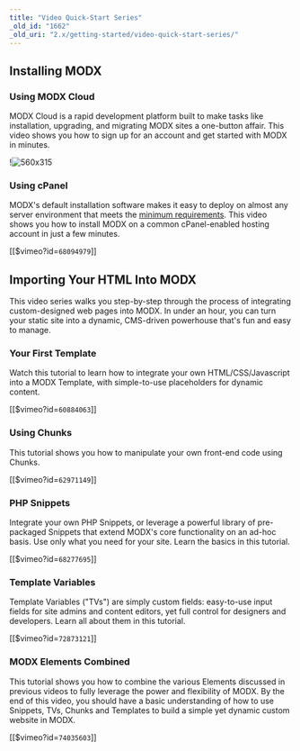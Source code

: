 ```yaml
---
title: "Video Quick-Start Series"
_old_id: "1662"
_old_uri: "2.x/getting-started/video-quick-start-series/"
---
```


## Installing MODX

### Using MODX Cloud

MODX Cloud is a rapid development platform built to make tasks like installation, upgrading, and migrating MODX sites a one-button affair. This video shows you how to sign up for an account and get started with MODX in minutes.

 !![560x315]( //player.vimeo.com/video/60298110)

 ### Using cPanel

MODX's default installation software makes it easy to deploy on almost any server environment that meets the <a href="">minimum requirements</a>. This video shows you how to install MODX on a common cPanel-enabled hosting account in just a few minutes.

 \[\[$vimeo?id=`68094979`\]\] 

 ## Importing Your HTML Into MODX

This video series walks you step-by-step through the process of integrating custom-designed web pages into MODX. In under an hour, you can turn your static site into a dynamic, CMS-driven powerhouse that's fun and easy to manage.

### Your First Template

Watch this tutorial to learn how to integrate your own HTML/CSS/Javascript into a MODX Template, with simple-to-use placeholders for dynamic content.

 \[\[$vimeo?id=`60884063`\]\] 
 
 ### Using Chunks

This tutorial shows you how to manipulate your own front-end code using Chunks.

 \[\[$vimeo?id=`62971149`\]\] 
 
 ### PHP Snippets

Integrate your own PHP Snippets, or leverage a powerful library of pre-packaged Snippets that extend MODX's core functionality on an ad-hoc basis. Use only what you need for your site. Learn the basics in this tutorial.

 \[\[$vimeo?id=`68277695`\]\] 
 
 ### Template Variables

Template Variables ("TVs") are simply custom fields: easy-to-use input fields for site admins and content editors, yet full control for designers and developers. Learn all about them in this tutorial.

 \[\[$vimeo?id=`72873121`\]\] 
 
 ### MODX Elements Combined

This tutorial shows you how to combine the various Elements discussed in previous videos to fully leverage the power and flexibility of MODX. By the end of this video, you should have a basic understanding of how to use Snippets, TVs, Chunks and Templates to build a simple yet dynamic custom website in MODX.

 \[\[$vimeo?id=`74035603`\]\]